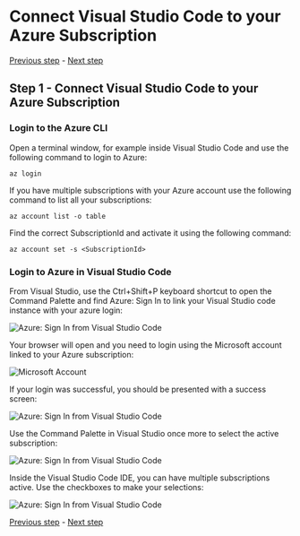 # Connect Visual Studio Code to your Azure Subscription

[Previous step](step-09.md) - [Next step](step-11.md)

## Step 1 - Connect Visual Studio Code to your Azure Subscription

### Login to the Azure CLI

Open a terminal window, for example inside Visual Studio Code and use the following command to login to Azure:

```
az login
```

If you have multiple subscriptions with your Azure account use the following command to list all your subscriptions:

```
az account list -o table
```

Find the correct SubscriptionId and activate it using the following command:

```
az account set -s <SubscriptionId>
```

### Login to Azure in Visual Studio Code

From Visual Studio, use the Ctrl+Shift+P keyboard shortcut to open the Command Palette and find Azure: Sign In to link your Visual Studio code instance with your azure login:

![Azure: Sign In from Visual Studio Code](sshot-45.png)

Your browser will open and you need to login using the Microsoft account linked to your Azure subscription:

![Microsoft Account](sshot-46.png)

If your login was successful, you should be presented with a success screen:

![Azure: Sign In from Visual Studio Code](sshot-47.png)

Use the Command Palette in Visual Studio once more to select the active subscription:

![Azure: Sign In from Visual Studio Code](sshot-48.png)

Inside the Visual Studio Code IDE, you can have multiple subscriptions active. Use the checkboxes to make your selections:

![Azure: Sign In from Visual Studio Code](sshot-49.png)

[Previous step](step-09.md) - [Next step](step-11.md)